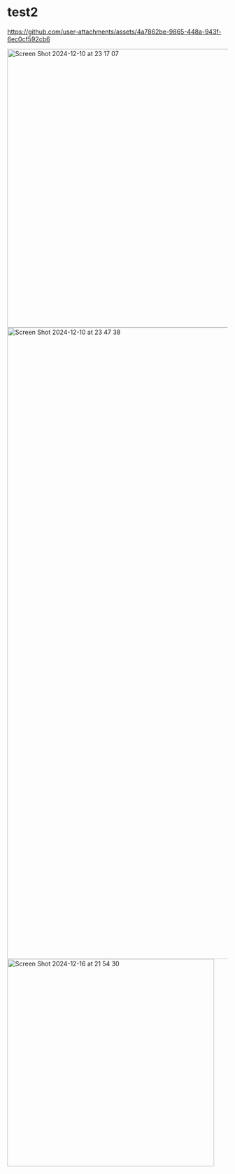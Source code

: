 # test2



https://github.com/user-attachments/assets/4a7862be-9865-448a-943f-6ec0cf592cb6


<img width="635" alt="Screen Shot 2024-12-10 at 23 17 07" src="https://github.com/user-attachments/assets/1e6cbae4-2908-4762-bdb2-a8e493c6d661">


<img width="1440" alt="Screen Shot 2024-12-10 at 23 47 38" src="https://github.com/user-attachments/assets/ecb98705-cee7-4ef5-88e8-f2657a1f061f">


<img width="473" alt="Screen Shot 2024-12-16 at 21 54 30" src="https://github.com/user-attachments/assets/98ba33e6-7781-4d89-aacb-23fe411793c0" />


